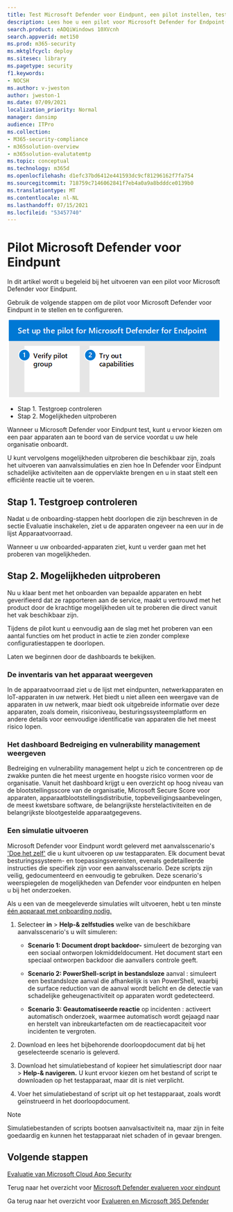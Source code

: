 ```yaml
---
title: Test Microsoft Defender voor Eindpunt, een pilot instellen, testmogelijkheden in evaluatie
description: Lees hoe u een pilot voor Microsoft Defender for Endpoint(MDE) kunt uitvoeren, inclusief het verifiëren van de testgroep en het proberen van mogelijkheden.
search.product: eADQiWindows 10XVcnh
search.appverid: met150
ms.prod: m365-security
ms.mktglfcycl: deploy
ms.sitesec: library
ms.pagetype: security
f1.keywords:
- NOCSH
ms.author: v-jweston
author: jweston-1
ms.date: 07/09/2021
localization_priority: Normal
manager: dansimp
audience: ITPro
ms.collection:
- M365-security-compliance
- m365solution-overview
- m365solution-evalutatemtp
ms.topic: conceptual
ms.technology: m365d
ms.openlocfilehash: d1efc37bd6412e441593dc9cf81296162f7fa754
ms.sourcegitcommit: 718759c7146062841f7eb4a0a9a8bdddce0139b0
ms.translationtype: MT
ms.contentlocale: nl-NL
ms.lasthandoff: 07/15/2021
ms.locfileid: "53457740"
---
```

# <a name="pilot-microsoft-defender-for-endpoint"></a>Pilot Microsoft Defender voor Eindpunt

In dit artikel wordt u begeleid bij het uitvoeren van een pilot voor Microsoft Defender voor Eindpunt. 

Gebruik de volgende stappen om de pilot voor Microsoft Defender voor Eindpunt in te stellen en te configureren. 

![Stappen voor het toevoegen van Microsoft Defender voor identiteit aan de evaluatieomgeving van Defender](../../media/defender/m365-defender-endpoint-pilot-steps.png)

- Stap 1. Testgroep controleren
- Stap 2. Mogelijkheden uitproberen

Wanneer u Microsoft Defender voor Eindpunt test, kunt u ervoor kiezen om een paar apparaten aan te boord van de service voordat u uw hele organisatie onboardt.  

U kunt vervolgens mogelijkheden uitproberen die beschikbaar zijn, zoals het uitvoeren van aanvalssimulaties en zien hoe In Defender voor Eindpunt schadelijke activiteiten aan de oppervlakte brengen en u in staat stelt een efficiënte reactie uit te voeren. 

## <a name="step-1-verify-pilot-group"></a>Stap 1. Testgroep controleren
Nadat u de onboarding-stappen [](eval-defender-endpoint-enable-eval.md) hebt doorlopen die zijn beschreven in de sectie Evaluatie inschakelen, ziet u de apparaten ongeveer na een uur in de lijst Apparaatvoorraad. 

Wanneer u uw onboarded-apparaten ziet, kunt u verder gaan met het proberen van mogelijkheden. 

## <a name="step-2-try-out-capabilities"></a>Stap 2. Mogelijkheden uitproberen
Nu u klaar bent met het onboarden van bepaalde apparaten en hebt geverifieerd dat ze rapporteren aan de service, maakt u vertrouwd met het product door de krachtige mogelijkheden uit te proberen die direct vanuit het vak beschikbaar zijn.

Tijdens de pilot kunt u eenvoudig aan de slag met het proberen van een aantal functies om het product in actie te zien zonder complexe configuratiestappen te doorlopen.

Laten we beginnen door de dashboards te bekijken.

### <a name="view-the-device-inventory"></a>De inventaris van het apparaat weergeven
In de apparaatvoorraad ziet u de lijst met eindpunten, netwerkapparaten en IoT-apparaten in uw netwerk. Het biedt u niet alleen een weergave van de apparaten in uw netwerk, maar biedt ook uitgebreide informatie over deze apparaten, zoals domein, risiconiveau, besturingssysteemplatform en andere details voor eenvoudige identificatie van apparaten die het meest risico lopen.

### <a name="view-the-threat-and-vulnerability-management-dashboard"></a>Het dashboard Bedreiging en vulnerability management weergeven 
Bedreiging en vulnerability management helpt u zich te concentreren op de zwakke punten die het meest urgente en hoogste risico vormen voor de organisatie. Vanuit het dashboard krijgt u een overzicht op hoog niveau van de blootstellingsscore van de organisatie, Microsoft Secure Score voor apparaten, apparaatblootstellingsdistributie, topbeveiligingsaanbevelingen, de meest kwetsbare software, de belangrijkste herstelactiviteiten en de belangrijkste blootgestelde apparaatgegevens. 

### <a name="run-a-simulation"></a>Een simulatie uitvoeren
Microsoft Defender voor Eindpunt wordt geleverd met aanvalsscenario's ['Doe het zelf'](https://securitycenter.windows.com/tutorials) die u kunt uitvoeren op uw testapparaten.  Elk document bevat besturingssysteem- en toepassingsvereisten, evenals gedetailleerde instructies die specifiek zijn voor een aanvalsscenario. Deze scripts zijn veilig, gedocumenteerd en eenvoudig te gebruiken. Deze scenario's weerspiegelen de mogelijkheden van Defender voor eindpunten en helpen u bij het onderzoeken.

Als u een van de meegeleverde simulaties wilt uitvoeren, hebt u ten minste [één apparaat met onboarding nodig.](../defender-endpoint/onboard-configure.md)

1. Selecteer **in**  >  **Help-& zelfstudies** welke van de beschikbare aanvalsscenario's u wilt simuleren:

   - **Scenario 1: Document dropt backdoor-** simuleert de bezorging van een sociaal ontworpen lokmiddeldocument. Het document start een speciaal ontworpen backdoor die aanvallers controle geeft.

   - **Scenario 2: PowerShell-script in bestandsloze** aanval : simuleert een bestandsloze aanval die afhankelijk is van PowerShell, waarbij de surface reduction van de aanval wordt belicht en de detectie van schadelijke geheugenactiviteit op apparaten wordt gedetecteerd.

   - **Scenario 3: Geautomatiseerde reactie** op incidenten : activeert automatisch onderzoek, waarmee automatisch wordt gejaagd naar en herstelt van inbreukartefacten om de reactiecapaciteit voor incidenten te vergroten.

2. Download en lees het bijbehorende doorloopdocument dat bij het geselecteerde scenario is geleverd.

3. Download het simulatiebestand of kopieer het simulatiescript door naar  >  **Help-& navigeren.** U kunt ervoor kiezen om het bestand of script te downloaden op het testapparaat, maar dit is niet verplicht.

4. Voer het simulatiebestand of script uit op het testapparaat, zoals wordt geïnstrueerd in het doorloopdocument.

> [!NOTE]
> Simulatiebestanden of scripts bootsen aanvalsactiviteit na, maar zijn in feite goedaardig en kunnen het testapparaat niet schaden of in gevaar brengen.

## <a name="next-steps"></a>Volgende stappen
[Evaluatie van Microsoft Cloud App Security](eval-defender-mcas-overview.md)

Terug naar het overzicht voor [Microsoft Defender evalueren voor eindpunt](eval-defender-endpoint-overview.md)

Ga terug naar het overzicht voor [Evalueren en Microsoft 365 Defender](eval-overview.md)
